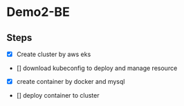 # Demo2-BE
## Steps
- [x] Create cluster by aws eks
- [] download kubeconfig to deploy and manage resource
- [x] create container by docker and mysql
- [] deploy container to cluster